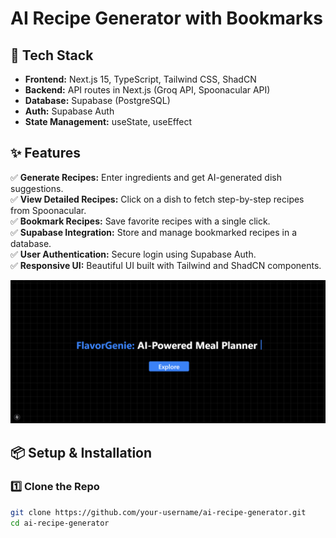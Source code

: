 # **AI Recipe Generator with Bookmarks**  

## 🚀 Tech Stack  
- **Frontend:** Next.js 15, TypeScript, Tailwind CSS, ShadCN  
- **Backend:** API routes in Next.js (Groq API, Spoonacular API)  
- **Database:** Supabase (PostgreSQL)  
- **Auth:** Supabase Auth  
- **State Management:** useState, useEffect  

## ✨ Features  
✅ **Generate Recipes:** Enter ingredients and get AI-generated dish suggestions.  
✅ **View Detailed Recipes:** Click on a dish to fetch step-by-step recipes from Spoonacular.  
✅ **Bookmark Recipes:** Save favorite recipes with a single click.  
✅ **Supabase Integration:** Store and manage bookmarked recipes in a database.  
✅ **User Authentication:** Secure login using Supabase Auth.  
✅ **Responsive UI:** Beautiful UI built with Tailwind and ShadCN components.  


![alt text](image-2.png)

## 📦 Setup & Installation  

### 1️⃣ Clone the Repo  
```bash
git clone https://github.com/your-username/ai-recipe-generator.git
cd ai-recipe-generator
